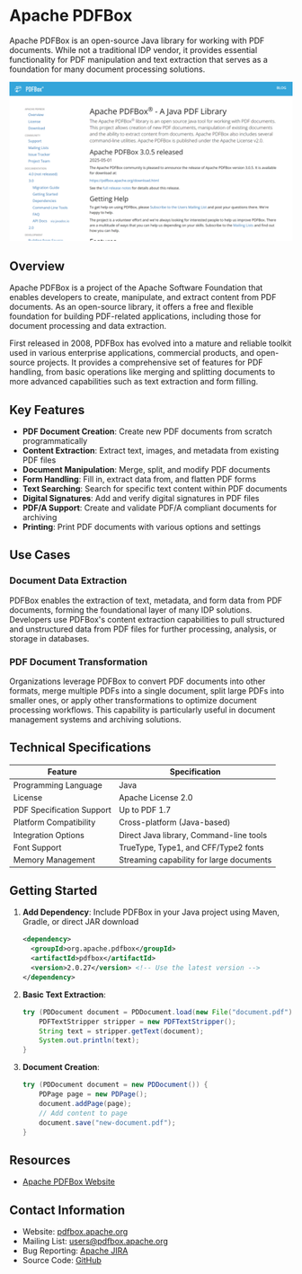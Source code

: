 # Apache PDFBox

Apache PDFBox is an open-source Java library for working with PDF documents. While not a traditional IDP vendor, it provides essential functionality for PDF manipulation and text extraction that serves as a foundation for many document processing solutions.

![Apache PDFBox](./assets/apache-pdfbox.png)


## Overview

Apache PDFBox is a project of the Apache Software Foundation that enables developers to create, manipulate, and extract content from PDF documents. As an open-source library, it offers a free and flexible foundation for building PDF-related applications, including those for document processing and data extraction.

First released in 2008, PDFBox has evolved into a mature and reliable toolkit used in various enterprise applications, commercial products, and open-source projects. It provides a comprehensive set of features for PDF handling, from basic operations like merging and splitting documents to more advanced capabilities such as text extraction and form filling.

## Key Features

- **PDF Document Creation**: Create new PDF documents from scratch programmatically
- **Content Extraction**: Extract text, images, and metadata from existing PDF files
- **Document Manipulation**: Merge, split, and modify PDF documents
- **Form Handling**: Fill in, extract data from, and flatten PDF forms
- **Text Searching**: Search for specific text content within PDF documents
- **Digital Signatures**: Add and verify digital signatures in PDF files
- **PDF/A Support**: Create and validate PDF/A compliant documents for archiving
- **Printing**: Print PDF documents with various options and settings

## Use Cases

### Document Data Extraction

PDFBox enables the extraction of text, metadata, and form data from PDF documents, forming the foundational layer of many IDP solutions. Developers use PDFBox's content extraction capabilities to pull structured and unstructured data from PDF files for further processing, analysis, or storage in databases.

### PDF Document Transformation

Organizations leverage PDFBox to convert PDF documents into other formats, merge multiple PDFs into a single document, split large PDFs into smaller ones, or apply other transformations to optimize document processing workflows. This capability is particularly useful in document management systems and archiving solutions.

## Technical Specifications

| Feature | Specification |
|---------|---------------|
| Programming Language | Java |
| License | Apache License 2.0 |
| PDF Specification Support | Up to PDF 1.7 |
| Platform Compatibility | Cross-platform (Java-based) |
| Integration Options | Direct Java library, Command-line tools |
| Font Support | TrueType, Type1, and CFF/Type2 fonts |
| Memory Management | Streaming capability for large documents |

## Getting Started

1. **Add Dependency**: Include PDFBox in your Java project using Maven, Gradle, or direct JAR download
   ```xml
   <dependency>
     <groupId>org.apache.pdfbox</groupId>
     <artifactId>pdfbox</artifactId>
     <version>2.0.27</version> <!-- Use the latest version -->
   </dependency>
   ```

2. **Basic Text Extraction**:
   ```java
   try (PDDocument document = PDDocument.load(new File("document.pdf"))) {
       PDFTextStripper stripper = new PDFTextStripper();
       String text = stripper.getText(document);
       System.out.println(text);
   }
   ```

3. **Document Creation**:
   ```java
   try (PDDocument document = new PDDocument()) {
       PDPage page = new PDPage();
       document.addPage(page);
       // Add content to page
       document.save("new-document.pdf");
   }
   ```

## Resources

- [Apache PDFBox Website](https://pdfbox.apache.org/)

## Contact Information

- Website: [pdfbox.apache.org](https://pdfbox.apache.org/)
- Mailing List: [users@pdfbox.apache.org](mailto:users@pdfbox.apache.org)
- Bug Reporting: [Apache JIRA](https://issues.apache.org/jira/browse/PDFBOX)
- Source Code: [GitHub](https://github.com/apache/pdfbox)
